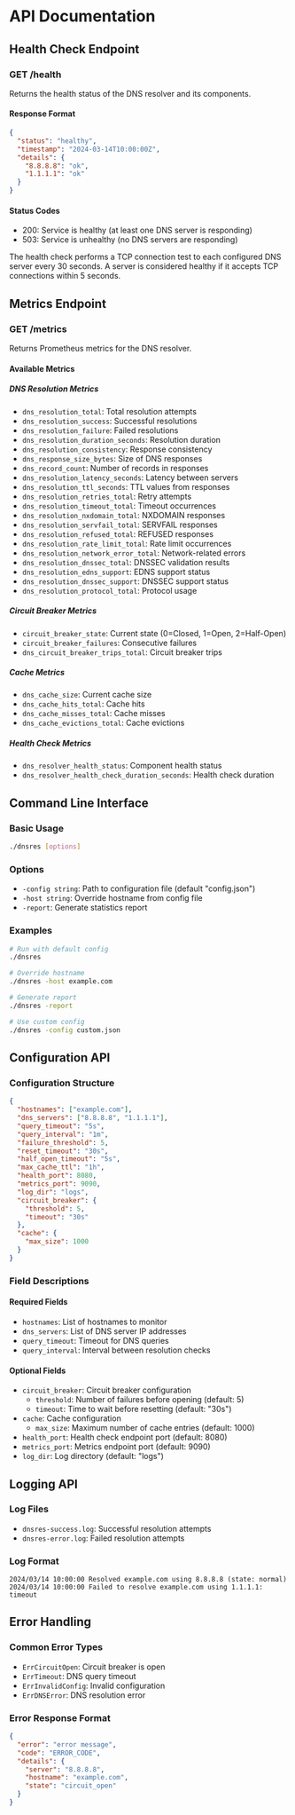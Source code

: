 # API Documentation

## Health Check Endpoint

### GET /health

Returns the health status of the DNS resolver and its components.

#### Response Format
```json
{
  "status": "healthy",
  "timestamp": "2024-03-14T10:00:00Z",
  "details": {
    "8.8.8.8": "ok",
    "1.1.1.1": "ok"
  }
}
```

#### Status Codes
- 200: Service is healthy (at least one DNS server is responding)
- 503: Service is unhealthy (no DNS servers are responding)

The health check performs a TCP connection test to each configured DNS server every 30 seconds. A server is considered healthy if it accepts TCP connections within 5 seconds.

## Metrics Endpoint

### GET /metrics

Returns Prometheus metrics for the DNS resolver.

#### Available Metrics

##### DNS Resolution Metrics
- `dns_resolution_total`: Total resolution attempts
- `dns_resolution_success`: Successful resolutions
- `dns_resolution_failure`: Failed resolutions
- `dns_resolution_duration_seconds`: Resolution duration
- `dns_resolution_consistency`: Response consistency
- `dns_response_size_bytes`: Size of DNS responses
- `dns_record_count`: Number of records in responses
- `dns_resolution_latency_seconds`: Latency between servers
- `dns_resolution_ttl_seconds`: TTL values from responses
- `dns_resolution_retries_total`: Retry attempts
- `dns_resolution_timeout_total`: Timeout occurrences
- `dns_resolution_nxdomain_total`: NXDOMAIN responses
- `dns_resolution_servfail_total`: SERVFAIL responses
- `dns_resolution_refused_total`: REFUSED responses
- `dns_resolution_rate_limit_total`: Rate limit occurrences
- `dns_resolution_network_error_total`: Network-related errors
- `dns_resolution_dnssec_total`: DNSSEC validation results
- `dns_resolution_edns_support`: EDNS support status
- `dns_resolution_dnssec_support`: DNSSEC support status
- `dns_resolution_protocol_total`: Protocol usage

##### Circuit Breaker Metrics
- `circuit_breaker_state`: Current state (0=Closed, 1=Open, 2=Half-Open)
- `circuit_breaker_failures`: Consecutive failures
- `dns_circuit_breaker_trips_total`: Circuit breaker trips

##### Cache Metrics
- `dns_cache_size`: Current cache size
- `dns_cache_hits_total`: Cache hits
- `dns_cache_misses_total`: Cache misses
- `dns_cache_evictions_total`: Cache evictions

##### Health Check Metrics
- `dns_resolver_health_status`: Component health status
- `dns_resolver_health_check_duration_seconds`: Health check duration

## Command Line Interface

### Basic Usage
```bash
./dnsres [options]
```

### Options
- `-config string`: Path to configuration file (default "config.json")
- `-host string`: Override hostname from config file
- `-report`: Generate statistics report

### Examples
```bash
# Run with default config
./dnsres

# Override hostname
./dnsres -host example.com

# Generate report
./dnsres -report

# Use custom config
./dnsres -config custom.json
```

## Configuration API

### Configuration Structure
```json
{
  "hostnames": ["example.com"],
  "dns_servers": ["8.8.8.8", "1.1.1.1"],
  "query_timeout": "5s",
  "query_interval": "1m",
  "failure_threshold": 5,
  "reset_timeout": "30s",
  "half_open_timeout": "5s",
  "max_cache_ttl": "1h",
  "health_port": 8080,
  "metrics_port": 9090,
  "log_dir": "logs",
  "circuit_breaker": {
    "threshold": 5,
    "timeout": "30s"
  },
  "cache": {
    "max_size": 1000
  }
}
```

### Field Descriptions

#### Required Fields
- `hostnames`: List of hostnames to monitor
- `dns_servers`: List of DNS server IP addresses
- `query_timeout`: Timeout for DNS queries
- `query_interval`: Interval between resolution checks

#### Optional Fields
- `circuit_breaker`: Circuit breaker configuration
  - `threshold`: Number of failures before opening (default: 5)
  - `timeout`: Time to wait before resetting (default: "30s")
- `cache`: Cache configuration
  - `max_size`: Maximum number of cache entries (default: 1000)
- `health_port`: Health check endpoint port (default: 8080)
- `metrics_port`: Metrics endpoint port (default: 9090)
- `log_dir`: Log directory (default: "logs")

## Logging API

### Log Files
- `dnsres-success.log`: Successful resolution attempts
- `dnsres-error.log`: Failed resolution attempts

### Log Format
```
2024/03/14 10:00:00 Resolved example.com using 8.8.8.8 (state: normal)
2024/03/14 10:00:00 Failed to resolve example.com using 1.1.1.1: timeout
```

## Error Handling

### Common Error Types
- `ErrCircuitOpen`: Circuit breaker is open
- `ErrTimeout`: DNS query timeout
- `ErrInvalidConfig`: Invalid configuration
- `ErrDNSError`: DNS resolution error

### Error Response Format
```json
{
  "error": "error message",
  "code": "ERROR_CODE",
  "details": {
    "server": "8.8.8.8",
    "hostname": "example.com",
    "state": "circuit_open"
  }
}
``` 